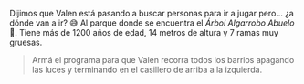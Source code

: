 <gs-attire attire-url="https://raw.githubusercontent.com/MumukiProject/mumuki-guia-gobstones-merlo/master/assets/attires/config_1572031303378.json"></gs-attire>

<gs-toolbox toolbox-url="https://raw.githubusercontent.com/MumukiProject/mumuki-guia-gobstones-merlo/master/assets/toolbox_1571863932490.xml"></gs-toolbox>

Dijimos que Valen está pasando a buscar personas para ir a jugar pero… ¿a dónde van a ir? :sweat_smile: Al parque donde se encuentra el _Árbol Algarrobo Abuelo_ :deciduous_tree:. Tiene más de 1200 años de edad, 14 metros de altura y 7 ramas muy gruesas.

> Armá el programa para que Valen recorra todos los barrios apagando las luces y terminando en el casillero de arriba a la izquierda.

